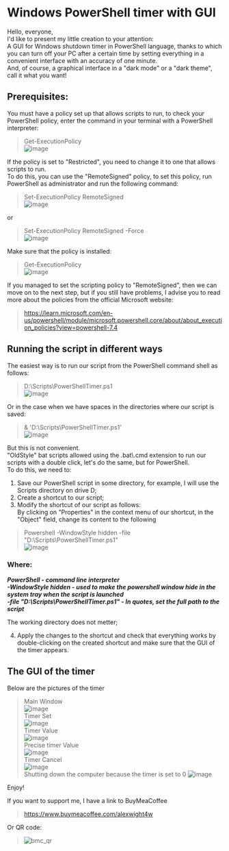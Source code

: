 # Windows PowerShell timer with GUI

Hello, everyone,  
I'd like to present my little creation to your attention:  
A GUI for Windows shutdown timer in PowerShell language, thanks to which you can turn off your PC after a certain time by setting everything in a convenient interface with an accuracy of one minute.  
And, of course, a graphical interface in a "dark mode" or a "dark theme", call it what you want!  
## Prerequisites:

You must have a policy set up that allows scripts to run, to check your PowerShell policy, enter the command in your terminal with a PowerShell interpreter:  
>Get-ExecutionPolicy  
>![image](https://github.com/AlexJBFirst/PowerShell_Timer/assets/155481723/95d0195f-2578-4a85-90f7-4e03dc30bea4)  

If the policy is set to "Restricted", you need to change it to one that allows scripts to run.  
To do this, you can use the "RemoteSigned" policy, to set this policy, run PowerShell as administrator and run the following command:  
>Set-ExecutionPolicy RemoteSigned  
>![image](https://github.com/AlexJBFirst/PowerShell_Timer/assets/155481723/2657d142-9937-4217-bff7-1c42b464807b)  

or  
>Set-ExecutionPolicy RemoteSigned -Force  
>![image](https://github.com/AlexJBFirst/PowerShell_Timer/assets/155481723/41368f6a-ac42-46af-8342-ad2473e6f850)  

Make sure that the policy is installed:  
>Get-ExecutionPolicy  
>![image](https://github.com/AlexJBFirst/PowerShell_Timer/assets/155481723/d9f5cc52-7973-4355-a350-7fc79e202557)  

If you managed to set the scripting policy to "RemoteSigned", then we can move on to the next step, but if you still have problems, I advise you to read more about the policies from the official Microsoft website:  
>https://learn.microsoft.com/en-us/powershell/module/microsoft.powershell.core/about/about_execution_policies?view=powershell-7.4  

## Running the script in different ways

The easiest way is to run our script from the PowerShell command shell as follows:  
>D:\Scripts\PowerShellTimer.ps1  
>![image](https://github.com/AlexJBFirst/PowerShell_Timer/assets/155481723/7ecbb7ca-1f71-4d8c-80a9-425788514fd6)  

Or in the case when we have spaces in the directories where our script is saved:  
>& 'D:\Scripts\PowerShellTimer.ps1'  
>![image](https://github.com/AlexJBFirst/PowerShell_Timer/assets/155481723/6d325332-ab2c-4c55-bbd0-5783089b5fe6)  

But this is not convenient.   
"OldStyle" bat scripts allowed using the .bat\\.cmd extension to run our scripts with a double click, let's do the same, but for PowerShell.  
To do this, we need to:  
1) Save our PowerShell script in some directory, for example, I will use the Scripts directory on drive D;  
2) Create a shortcut to our script;  
3) Modify the shortcut of our script as follows:  
By clicking on "Properties" in the context menu of our shortcut, in the "Object" field, change its content to the following  
>Powershell -WindowStyle hidden -file "D:\Scripts\PowerShellTimer.ps1"  
>![image](https://github.com/AlexJBFirst/PowerShell_Timer/assets/155481723/2bd86005-4733-4620-aba8-b05b7b52ef84)  

### Where:  
***PowerShell - command line interpreter  
-WindowStyle hidden - used to make the powershell window hide in the system tray when the script is launched  
-file "D:\Scripts\PowerShellTimer.ps1" - In quotes, set the full path to the script***  

The working directory does not metter;  

4) Apply the changes to the shortcut and check that everything works by double-clicking on the created shortcut and make sure that the GUI of the timer appears.  

## The GUI of the timer

Below are the pictures of the timer  

>Main Window  
![image](https://github.com/AlexJBFirst/PowerShell_Timer/assets/155481723/5051da77-dcce-44df-bfe1-0a8c778a02ef)  
>Timer Set  
![image](https://github.com/AlexJBFirst/PowerShell_Timer/assets/155481723/0c7e1bb9-a2af-43bf-9b4b-e917a9ca9e1b)  
>Timer Value  
![image](https://github.com/AlexJBFirst/PowerShell_Timer/assets/155481723/7adc5176-baa6-423c-94eb-fceef0ed6a1d)  
>Precise timer Value  
![image](https://github.com/AlexJBFirst/PowerShell_Timer/assets/155481723/41537522-64f2-4663-92c3-9e69f6dea8dc)  
>Timer Cancel  
![image](https://github.com/AlexJBFirst/PowerShell_Timer/assets/155481723/d3966afe-14f4-4beb-b881-891ba7b2ad90)  
>Shutting down the computer because the timer is set to 0
![image](https://github.com/AlexJBFirst/PowerShell_Timer/assets/155481723/ef946ce9-6177-459b-8f33-f9ed1489b8ad)  

Enjoy!  

If you want to support me, I have a link to BuyMeaCoffee  
>https://www.buymeacoffee.com/alexwight4w

Or QR code:  
>![bmc_qr](https://github.com/AlexJBFirst/PowerShell_Timer/assets/155481723/d98916df-d0ab-4701-956f-4a64f468104b)  
